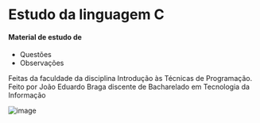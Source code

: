 # Estudo da linguagem C
#### Material de estudo de
 - Questões
 - Observações
 
 Feitas da faculdade da disciplina Introdução às Técnicas de Programação.
 Feito por João Eduardo Braga discente de Bacharelado em Tecnologia da Informação

![image](https://user-images.githubusercontent.com/109396949/194624032-fe53b72a-7490-4456-92b1-da03fcccbce0.png)

